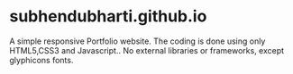 # subhendubharti.github.io

A simple responsive Portfolio website.
The coding is done using only HTML5,CSS3 and Javascript.. 
No external libraries or frameworks, except glyphicons fonts.



